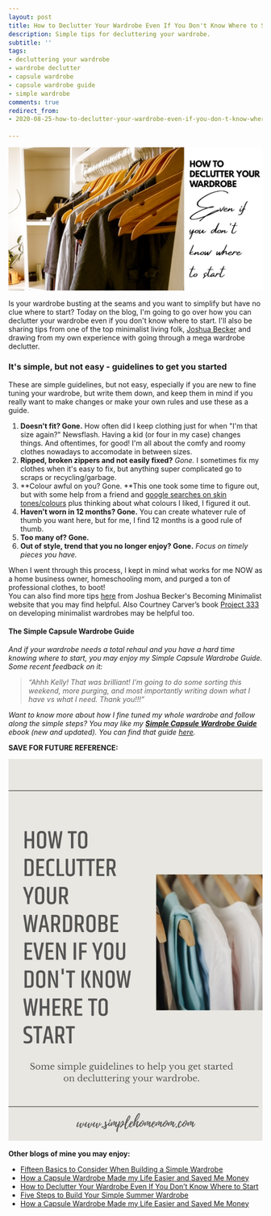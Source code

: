 ```yaml
---
layout: post
title: How to Declutter Your Wardrobe Even If You Don't Know Where to Start
description: Simple tips for decluttering your wardrobe.
subtitle: ''
tags:
- decluttering your wardrobe
- wardrobe declutter
- capsule wardrobe
- capsule wardrobe guide
- simple wardrobe
comments: true
redirect_from:
- 2020-08-25-how-to-declutter-your-wardrobe-even-if-you-don-t-know-where-to-start

---
```

![](/uploads/mywardrobe.jpg)

Is your wardrobe busting at the seams and you want to simplify but have no clue where to start? Today on the blog, I'm going to go over how you can declutter your wardrobe even if you don't know where to start. I'll also be sharing tips from one of the top minimalist living folk, [Joshua Becker](www.becomingminimalist.com) and drawing from my own experience with going through a mega wardrobe declutter.

### It's simple, but not easy - guidelines to get you started

These are simple guidelines, but not easy, especially if you are new to fine tuning your wardrobe, but write them down, and keep them in mind if you really want to make changes or make your own rules and use these as a guide.

1. **Doesn't fit? Gone.** How often did I keep clothing just for when "I'm that size again?" Newsflash. Having a kid (or four in my case) changes things. And oftentimes, for good! I'm all about the comfy and roomy clothes nowadays to accomodate in between sizes.
2. **Ripped, broken zippers and not easily fixed?** _Gone._ I sometimes fix my clothes when it's easy to fix, but anything super complicated go to scraps or recycling/garbage.
3. **Colour awful on you? Gone. **This one took some time to figure out, but with some help from a friend and [google searches on skin tones/colours](https://womens-fashion.lovetoknow.com/What_Colors_Look_Good_on_Me) plus thinking about what colours I liked, I figured it out. 
4. **Haven't worn in 12 months? Gone.** You can create whatever rule of thumb you want here, but for me, I find 12 months is a good rule of thumb.
5. **Too many of? Gone.**
6. **Out of style, trend that you no longer enjoy? Gone.** _Focus on timely pieces you have._

When I went through this process, I kept in mind what works for me NOW as a home business owner, homeschooling mom, and purged a ton of professional clothes, to boot!  
You can also find more tips [here](https://www.becomingminimalist.com/thin-closet/) from Joshua Becker's Becoming Minimalist website that you may find helpful. Also Courtney Carver’s book [Project 333](https://amzn.to/2ZdURKp) on developing minimalist wardrobes may be helpful too.

#### The Simple Capsule Wardrobe Guide

_And if your wardrobe needs a total rehaul and you have a hard time knowing where to start, you may enjoy my Simple Capsule Wardrobe Guide. Some recent feedback on it:_ 

> _“Ahhh Kelly! That was brilliant! I’m going to do some sorting this weekend, more purging, and most importantly writing down what I have vs what I need. Thank you!!!”_ 

_Want to know more about how I fine tuned my whole wardrobe and follow along the simple steps? You may like my_ [**_Simple Capsule Wardrobe Guide_**](https://www.simplehomemom.com/simple-capsule-wardrobe-guide/) _ebook (new and updated). You can find that guide_ [_here_](https://www.simplehomemom.com/simple-capsule-wardrobe-guide/)_._

**SAVE FOR FUTURE REFERENCE:**

![A blog image overview.](/uploads/how-to-declutter-your-wardrobe-even-if-you-don-t-know-where-to-start-shm.jpg "How to declutter your wardrobe even if you don't know where to start SHM")

**Other blogs of mine you may enjoy:**

* [Fifteen Basics to Consider When Building a Simple Wardrobe](https://www.simplehomemom.com/2020-11-11-fifteen-basics-to-consider-when-building-a-simple-wardrobe/)
* [How a Capsule Wardrobe Made my Life Easier and Saved Me Money](https://www.simplehomemom.com/2020-10-27-how-a-capsule-wardrobe-made-my-life-easier-and-saved-me-money/)
* [How to Declutter Your Wardrobe Even If You Don’t Know Where to Start](https://www.simplehomemom.com/2020-08-25-how-to-declutter-your-wardrobe-even-if-you-don-t-know-where-to-start/)
* [Five Steps to Build Your Simple Summer Wardrobe](https://www.simplehomemom.com/five-steps-to-build-your-simple-summer-wardrobe/)
* [How a Capsule Wardrobe Made my Life Easier and Saved Me Money](https://www.simplehomemom.com/how-a-capsule-wardrobe-made-my-life-easier-and-saved-me-money/)